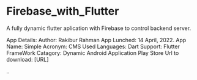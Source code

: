 # Firebase_with_Flutter
A fully dynamic flutter aplication with Firebase to control backend server.

App Details:
Author: Rakibur Rahman
App Lunched: 14 April, 2022.
App Name: Simple
Acronym: CMS
Used Languages: Dart
Support: Flutter FrameWork
Catagory: Dynamic Android Application
Play Store Url to download: [URL]

..
